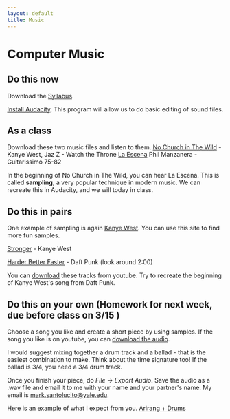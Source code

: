 ```yaml
---
layout: default
title: Music
---
```


# Computer Music

## Do this now
Download the [Syllabus](/ggu/CS102.pdf).

[Install Audacity](http://www.audacityteam.org/download/).
This program will allow us to do basic editing of sound files.

## As a class
Download these two music files and listen to them.
[No Church in The Wild](/ggu/nochurch.mp3) - Kanye West, Jaz Z - Watch the Throne
[La Escena](/ggu/LaEscena.mp3) Phil Manzanera - Guitarissimo 75-82

In the beginning of No Church in The Wild, you can hear La Escena.
This is called **sampling**, a very popular technique in modern music.
We can recreate this in Audacity, and we will today in class.

## Do this in pairs
One example of sampling is again [Kanye West](http://www.whosampled.com/sample/12/Kanye-West-Stronger-Daft-Punk-Harder,-Better,-Faster,-Stronger/). You can use this site to find more fun samples.

[Stronger](https://www.youtube.com/watch?v=PsO6ZnUZI0g) - Kanye West

[Harder Better Faster](https://www.youtube.com/watch?v=gAjR4_CbPpQ) - Daft Punk (look around 2:00)


You can [download](http://www.youtube-mp3.org/) these tracks from youtube.
Try to recreate the beginning of Kanye West's song from Daft Punk.

## Do this on your own (Homework for next week, due before class on 3/15 )

Choose a song you like and create a short piece by using samples.
If the song you like is on youtube, you can [download the audio](http://www.youtube-mp3.org/).

I would suggest mixing together a drum track and a ballad - that is the easiest combination to make. Think about the time signature too! If the ballad is 3/4, you need a 3/4 drum track.

Once you finish your piece, do *File -> Export Audio*. Save the audio as a .wav file and email it to me with your name and your partner's name. My email is mark.santolucito@yale.edu.

Here is an example of what I expect from you.
[Arirang + Drums](/ggu/FUNK_Arirang.wav)
